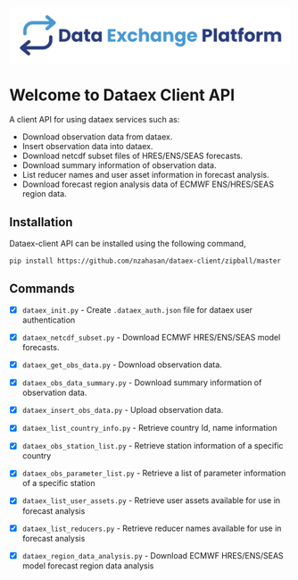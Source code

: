 
<img alt="Dataex" src="img/dataex_logo.svg" width="800px" style="display: block; margin: 0 auto 0 auto">

# Welcome to Dataex Client API 

A client API for using dataex services such as:

- Download observation data from dataex.
- Insert observation data into dataex.
- Download netcdf subset files of HRES/ENS/SEAS forecasts.
- Download summary information of observation data.
- List reducer names and user asset information in forecast analysis.
- Download forecast region analysis data of ECMWF ENS/HRES/SEAS region data.

## Installation

Dataex-client API can be installed using the following command,
```
pip install https://github.com/nzahasan/dataex-client/zipball/master
```

## Commands

* [x] `dataex_init.py` - Create `.dataex_auth.json` file for dataex user authentication
* [x] `dataex_netcdf_subset.py` - Download ECMWF HRES/ENS/SEAS model forecasts.
* [x] `dataex_get_obs_data.py` - Download observation data.
* [x] `dataex_obs_data_summary.py` - Download summary information of observation data.
* [x] `dataex_insert_obs_data.py` - Upload observation data.
* [x] `dataex_list_country_info.py` - Retrieve country Id, name information
* [x] `dataex_obs_station_list.py` - Retrieve station information of a specific country
* [x] `dataex_obs_parameter_list.py` - Retrieve a list of parameter information of a specific station
* [x] `dataex_list_user_assets.py` - Retrieve user assets available for use in forecast analysis
* [x] `dataex_list_reducers.py` - Retrieve reducer names available for use in forecast analysis
* [x] `dataex_region_data_analysis.py` - Download ECMWF HRES/ENS/SEAS model forecast region data analysis 

